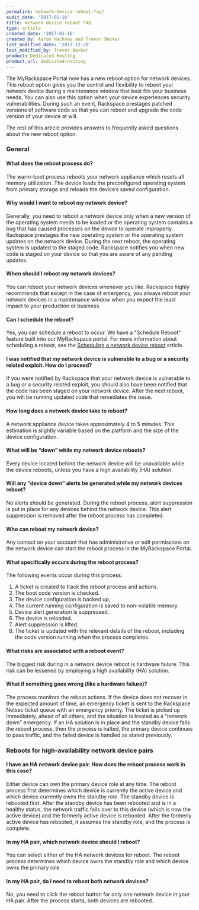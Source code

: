 ```yaml
---
permalink: network-device-reboot-faq/
audit_date: '2017-01-16'
title: Network device reboot FAQ
type: article
created_date: '2017-01-16'
created_by: Aaron Hackney and Trevor Becker
last_modified_date: '2017-12-20'
last_modified_by: Trevor Becker
product: Dedicated Hosting
product_url: dedicated-hosting
---
```


The MyRackspace Portal now has a new reboot option for network devices. This reboot option gives you the control and flexibility to reboot your network device during a maintenance window that best fits your business needs. You can also use this option when your device experiences security vulnerabilities. During such an event, Rackspace prestages patched versions of software code so that you can reboot and upgrade the code version of your device at will.

The rest of this article provides answers to frequently asked questions about the new reboot option.

### General

#### What does the reboot process do?

The warm-boot process reboots your network appliance which resets all memory utilization. The device loads the preconfigured operating system from primary storage and reloads the device’s saved configuration.

#### Why would I want to reboot my network device?

Generally, you need to reboot a network device only when a new version of the operating system needs to be loaded or the operating system contains a bug that has caused processes on the device to operate improperly. Rackspace prestages the new operating system or the operating system updates on the network device. During the next reboot, the operating system is updated to the staged code. Rackspace notifies you when new code is staged on your device so that you are aware of any pending updates.
 
#### When should I reboot my network devices?

You can reboot your network devices whenever you like. Rackspace highly recommends that except in the case of emergency, you always reboot your network devices in a maintenance window when you expect the least impact to your production or business.

#### Can I schedule the reboot?

Yes, you can schedule a reboot to occur. We have a "Schedule Reboot" feature built into our MyRackspace portal. For more information about scheduling a reboot, see the [Scheduling a network device reboot](https://support.rackspace.com/how-to/schedule-network-device-reboot/) article.

#### I was notified that my network device is vulnerable to a bug or a security related exploit. How do I proceed?

If you were notified by Rackspace that your network device is vulnerable to a bug or a security related exploit, you should also have been notified that the code has been staged on your network device. After the next reboot, you will be running updated code that remediates the issue.


#### How long does a network device take to reboot?

A network appliance device takes approximately 4 to 5 minutes. This estimation is slightly variable based on the platform and the size of the device configuration.

#### What will be “down” while my network device reboots?

Every device located behind the network device will be unavailable while the device reboots, unless you have a high availability (HA) solution.

#### Will any “device down” alerts be generated while my network devices reboot?

No alerts should be generated. During the reboot process, alert suppression is put in place for any devices behind the network device. This alert suppression is removed after the reboot process has completed.
 
#### Who can reboot my network device?

Any contact on your account that has administrative or edit permissions on the network
device can start the reboot process in the MyRackspace Portal.
 
#### What specifically occurs during the reboot process?

The following events occur during this process:

1. A ticket is created to track the reboot process and actions.
2. The boot code version is checked.
3. The device configuration is backed up,
4. The current running configuration is saved to non-volatile memory.
5. Device alert generation is suppressed.
6. The device is reloaded.
7. Alert suppression is lifted.
8. The ticket is updated with the relevant details of the reboot, including the code version running when the process completes.
 
#### What risks are associated with a reboot event?

The biggest risk during in a network device reboot is hardware failure. This risk can be lessened by employing a high availability (HA) solution.

#### What if something goes wrong (like a hardware failure)?

The process monitors the reboot actions. If the device does not recover in the expected amount of time, an emergency ticket is sent to the Rackspace Netsec ticket queue with an emergency priority. The ticket is picked up immediately, ahead of all others, and the situation is treated as a “network down” emergency. If an HA solution is in place and the standby device fails the reboot process, then the process is halted, the primary device continues to pass traffic, and the failed device is handled as stated previously.


### Reboots for high-availability network device pairs
 
#### I have an HA network device pair. How does the reboot process work in this case?

Either device can own the primary device role at any time. The reboot process first determines which device is currently the active device and which device currently owns the standby role. The standby device is rebooted first. After the standby device has been rebooted and is in a healthy status, the network traffic fails over to this device (which is now the active device) and the formerly active device is rebooted. After the formerly active device has rebooted, it assumes the standby role, and the process is complete. 

#### In my HA pair, which network device should I reboot?

You can select either of the HA network devices for reboot. The reboot process
determines which device owns the standby role and which device owns the primary role
 
#### In my HA pair, do I need to reboot both network devices?

No, you need to click the reboot button for only one network device in your HA pair. After the process starts, both devices are rebooted.

